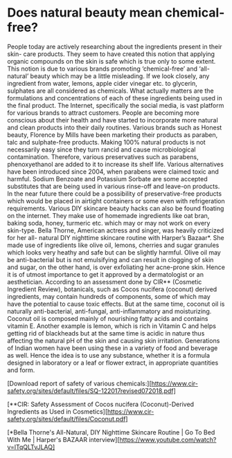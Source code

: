 # Does natural beauty mean chemical-free?

People today are actively researching about the ingredients present in their skin- care products. They seem to have created this notion that applying organic compounds on the skin is safe which is true only to some extent. This notion is due to various brands promoting ‘chemical-free’ and ‘all-natural’ beauty which may be a little misleading. If we look closely, any ingredient from water, lemons, apple cider vinegar etc. to glycerin, sulphates are all considered as chemicals. What actually matters are the formulations and concentrations of each of these ingredients being used in the final product.
The Internet, specifically the social media, is vast platform for various brands to attract customers. People are becoming more conscious about their health and have started to incorporate more natural and clean products into their daily routines. Various brands such as Honest beauty, Florence by Mills have been marketing their products as paraben, talc and sulphate-free products.
Making 100% natural products is not necessarily easy since they turn rancid and cause microbiological contamination. Therefore, various preservatives such as parabens, phenoxyethanol are added to it to increase its shelf life. Various alternatives have been introduced since 2004, when parabens were claimed toxic and harmful. Sodium Benzoate and Potassium Sorbate are some accepted substitutes that are being used in various rinse-off and leave-on products. In the near future there could be a possibility of preservative-free products which would be placed in airtight containers or some even with refrigeration requirements.
Various DIY skincare beauty hacks can also be found floating on the internet. They make use of homemade ingredients like oat bran, baking soda, honey, turmeric etc. which may or may not work on every skin-type. Bella Thorne, American actress and singer, was heavily criticized for her all- natural DIY nighttime skincare routine with Harper’s Bazaar*. She made use of ingredients like olive oil, lemons, cherries and sugar granules which looks very heathy and safe but can be slightly harmful. Olive oil may be anti-bacterial but is not emulsifying and can result in clogging of skin and sugar, on the other hand, is over exfoliating her acne-prone skin.  Hence it is of utmost importance to get it approved by a dermatologist or an aesthetician.
According to an assessment done by CIR** (Cosmetic Ingredient Review), botanicals, such as Cocos nucifera (coconut) derived ingredients, may contain hundreds of components, some of which may have the potential to cause toxic effects. But at the same time, coconut oil is naturally anti-bacterial, anti-fungal, anti-inflammatory and moisturizing. Coconut oil is composed mainly of nourishing fatty acids and contains vitamin E. Another example is lemon, which is rich in Vitamin C and helps getting rid of blackheads but at the same time is acidic in nature thus affecting the natural pH of the skin and causing skin irritation. Generations of Indian women have been using these in a variety of food and beverage as well. Hence the idea is to use any substance, whether it is a formula designed in laboratory or a leaf or flower extract, in appropriate quantities and form.

[Download report of safety of various chemicals:][https://www.cir-safety.org/sites/default/files/SQ-122017revised072018.pdf]

[**CIR: Safety Assessment of Cocos nucifera (Coconut)-Derived Ingredients as Used in Cosmetics][https://www.cir-safety.org/sites/default/files/Coconut.pdf]

[*Bella Thorne's All-Natural, DIY Nighttime Skincare Routine | Go To Bed With Me | Harper's BAZAAR interview][https://www.youtube.com/watch?v=lTqQLTvJLAQ]
